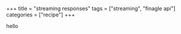 +++
title = "streaming responses"
tags = ["streaming", "finagle api"]
categories = ["recipe"]
+++

hello

